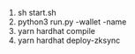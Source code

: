 1) sh start.sh
2) python3 run.py -wallet <wallet> -name <name contract>
3) yarn hardhat compile
4) yarn hardhat deploy-zksync
